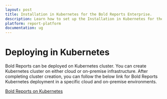 ```yaml
---
layout: post
title: Installation in Kubernetes for the Bold Reports Enterprise.
description: Learn how to set up the Installation in Kubernetes for the Bold Reports Enterprise Edition.
platform: report-platform
documentation: ug
---
```


# Deploying in Kubernetes

Bold Reports can be deployed on Kubernetes cluster. You can create Kubernetes cluster on either cloud or on-premise infrastructure. After completing cluster creation, you can follow the below link for Bold Reports Kubernetes deployment in a specific cloud and on-premise environments.

[Bold Reports on Kubernetes](https://github.com/boldreports/bold-reports-kubernetes/tree/v3.3.23)